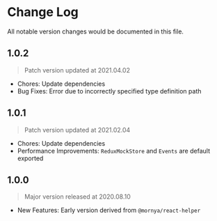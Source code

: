 # Change Log
All notable version changes would be documented in this file.

## 1.0.2
> Patch version updated at 2021.04.02
- Chores: Update dependencies
- Bug Fixes: Error due to incorrectly specified type definition path

## 1.0.1
> Patch version updated at 2021.02.04
- Chores: Update dependencies
- Performance Improvements: `ReduxMockStore` and `Events` are default exported

## 1.0.0
> Major version released at 2020.08.10
- New Features: Early version derived from `@mornya/react-helper`

